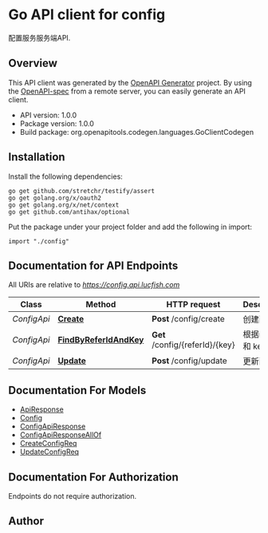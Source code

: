 # Go API client for config

配置服务服务端API.

## Overview
This API client was generated by the [OpenAPI Generator](https://openapi-generator.tech) project.  By using the [OpenAPI-spec](https://www.openapis.org/) from a remote server, you can easily generate an API client.

- API version: 1.0.0
- Package version: 1.0.0
- Build package: org.openapitools.codegen.languages.GoClientCodegen

## Installation

Install the following dependencies:

```shell
go get github.com/stretchr/testify/assert
go get golang.org/x/oauth2
go get golang.org/x/net/context
go get github.com/antihax/optional
```

Put the package under your project folder and add the following in import:

```golang
import "./config"
```

## Documentation for API Endpoints

All URIs are relative to *https://config.api.lucfish.com*

Class | Method | HTTP request | Description
------------ | ------------- | ------------- | -------------
*ConfigApi* | [**Create**](docs/ConfigApi.md#create) | **Post** /config/create | 创建配置
*ConfigApi* | [**FindByReferIdAndKey**](docs/ConfigApi.md#findbyreferidandkey) | **Get** /config/{referId}/{key} | 根据referId 和 key查找
*ConfigApi* | [**Update**](docs/ConfigApi.md#update) | **Post** /config/update | 更新配置


## Documentation For Models

 - [ApiResponse](docs/ApiResponse.md)
 - [Config](docs/Config.md)
 - [ConfigApiResponse](docs/ConfigApiResponse.md)
 - [ConfigApiResponseAllOf](docs/ConfigApiResponseAllOf.md)
 - [CreateConfigReq](docs/CreateConfigReq.md)
 - [UpdateConfigReq](docs/UpdateConfigReq.md)


## Documentation For Authorization

 Endpoints do not require authorization.



## Author



